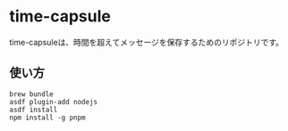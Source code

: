 # time-capsule

time-capsuleは、時間を超えてメッセージを保存するためのリポジトリです。

## 使い方

```shell
brew bundle
asdf plugin-add nodejs
asdf install
npm install -g pnpm
```
